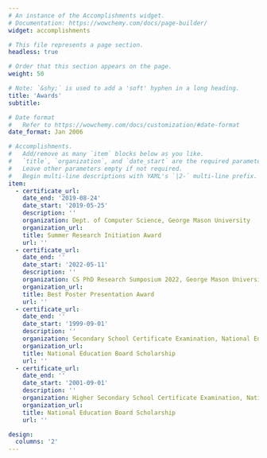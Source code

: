 ```yaml
---
# An instance of the Accomplishments widget.
# Documentation: https://wowchemy.com/docs/page-builder/
widget: accomplishments

# This file represents a page section.
headless: true

# Order that this section appears on the page.
weight: 50

# Note: `&shy;` is used to add a 'soft' hyphen in a long heading.
title: 'Awards'
subtitle:

# Date format
#   Refer to https://wowchemy.com/docs/customization/#date-format
date_format: Jan 2006

# Accomplishments.
#   Add/remove as many `item` blocks below as you like.
#   `title`, `organization`, and `date_start` are the required parameters.
#   Leave other parameters empty if not required.
#   Begin multi-line descriptions with YAML's `|2-` multi-line prefix.
item:
  - certificate_url:
    date_end: '2019-08-24'
    date_start: '2019-05-25'
    description: ''
    organization: Dept. of Computer Science, George Mason University
    organization_url:
    title: Summer Research Initiation Award
    url: ''
  - certificate_url:
    date_end: ''
    date_start: '2022-05-11'
    description: ''
    organization: CS PhD Research Sumposium 2022, George Mason University
    organization_url:
    title: Best Poster Presentation Award
    url: ''
  - certificate_url:
    date_end: ''
    date_start: '1999-09-01'
    description: ''
    organization: Secondary School Certificate Examination, National Education Board of Bangladesh
    organization_url:
    title: National Education Board Scholarship
    url: ''
  - certificate_url:
    date_end: ''
    date_start: '2001-09-01'
    description: ''
    organization: Higher Secondary School Certificate Examination, National Education Board of Bangladesh
    organization_url:
    title: National Education Board Scholarship
    url: ''

design:
  columns: '2'
---
```

